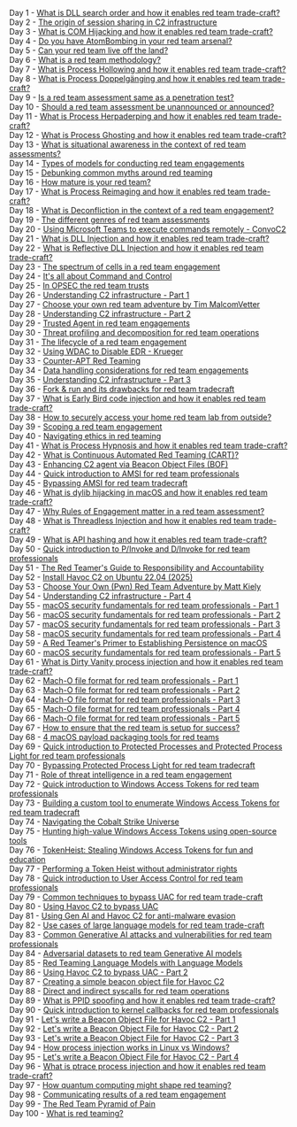 Day 1 - [What is DLL search order and how it enables red team trade-craft?](https://www.100daysofredteam.com/p/what-is-dll-search-order-and-how)  
Day 2 - [The origin of session sharing in C2 infrastructure](https://www.100daysofredteam.com/p/the-origin-of-session-sharing-in)  
Day 3 - [What is COM Hijacking and how it enables red team trade-craft?](https://www.100daysofredteam.com/p/what-is-com-hijacking)  
Day 4 - [Do you have AtomBombing in your red team arsenal?](https://www.100daysofredteam.com/p/atombombing-in-your-red-team-arsenal)  
Day 5 - [Can your red team live off the land?](https://www.100daysofredteam.com/p/can-your-red-team-live-off-the-land)  
Day 6 - [What is a red team methodology?](https://www.100daysofredteam.com/p/what-is-a-red-team-methodology)  
Day 7 - [What is Process Hollowing and how it enables red team trade-craft?](https://www.100daysofredteam.com/p/what-is-process-hollowing)  
Day 8 - [What is Process Doppelgänging and how it enables red team trade-craft?](https://www.100daysofredteam.com/p/what-is-process-doppelganging)  
Day 9 - [Is a red team assessment same as a penetration test?](https://www.100daysofredteam.com/p/red-teaming-vs-penetration-testing)  
Day 10 - [Should a red team assessment be unannounced or announced?](https://www.100daysofredteam.com/p/unannounced-vs-announced-red-team-assessments)  
Day 11 - [What is Process Herpaderping and how it enables red team trade-craft?](https://www.100daysofredteam.com/p/what-is-process-herpaderping-red-team)  
Day 12 - [What is Process Ghosting and how it enables red team trade-craft?](https://www.100daysofredteam.com/p/what-is-process-ghosting)  
Day 13 - [What is situational awareness in the context of red team assessments?](https://www.100daysofredteam.com/p/what-is-situational-awareness-red-team)  
Day 14 - [Types of models for conducting red team engagements](https://www.100daysofredteam.com/p/types-of-models-red-team-engagements)  
Day 15 - [Debunking common myths around red teaming](https://www.100daysofredteam.com/p/debunking-common-myths-around-red-teaming)  
Day 16 - [How mature is your red team?](https://www.100daysofredteam.com/p/how-mature-is-your-red-team)  
Day 17 - [What is Process Reimaging and how it enables red team trade-craft?](https://www.100daysofredteam.com/p/what-is-process-reimaging)  
Day 18 - [What is Deconfliction in the context of a red team engagement?](https://www.100daysofredteam.com/p/what-is-deconfliction-process-in-red-teaming)  
Day 19 - [The different genres of red team assessments](https://www.100daysofredteam.com/p/the-different-genres-of-red-team-assessments)  
Day 20 - [Using Microsoft Teams to execute commands remotely - ConvoC2](https://www.100daysofredteam.com/p/using-microsoft-teams-to-execute-commands-remotely-convo-c2)  
Day 21 - [What is DLL Injection and how it enables red team trade-craft?](https://www.100daysofredteam.com/p/what-is-dll-injection-attack)  
Day 22 - [What is Reflective DLL Injection and how it enables red team trade-craft?](https://www.100daysofredteam.com/p/what-is-reflective-dll-injection)  
Day 23 - [The spectrum of cells in a red team engagement](https://www.100daysofredteam.com/p/the-spectrum-of-cells-in-a-red-team-engagement)  
Day 24 - [It's all about Command and Control](https://www.100daysofredteam.com/p/its-all-about-command-and-control)  
Day 25 - [In OPSEC the red team trusts](https://www.100daysofredteam.com/p/in-opsec-the-red-team-trusts)  
Day 26 - [Understanding C2 infrastructure - Part 1](https://www.100daysofredteam.com/p/understanding-c2-infrastructure-part-1)  
Day 27 - [Choose your own red team adventure by Tim MalcomVetter](https://www.100daysofredteam.com/p/choose-your-own-red-team-adventure-by-tim-malcomvetter)  
Day 28 - [Understanding C2 infrastructure - Part 2](https://www.100daysofredteam.com/p/understanding-c2-infrastructure-part-2)  
Day 29 - [Trusted Agent in red team engagements](https://www.100daysofredteam.com/p/trusted-agent-ta-in-red-team-engagements)  
Day 30 - [Threat profiling and decomposition for red team operations](https://www.100daysofredteam.com/p/threat-profiling-and-decomposition-for-red-team-ops)  
Day 31 - [The lifecycle of a red team engagement](https://www.100daysofredteam.com/p/the-lifecycle-of-a-red-team-engagement)  
Day 32 - [Using WDAC to Disable EDR - Krueger](https://www.100daysofredteam.com/p/using-wdac-to-disable-edr-krueger)  
Day 33 - [Counter-APT Red Teaming](https://www.100daysofredteam.com/p/counter-apt-red-teaming-reverse-red-teaming)  
Day 34 - [Data handling considerations for red team engagements](https://www.100daysofredteam.com/p/data-handling-considerations-for-red-team-engagements)  
Day 35 - [Understanding C2 infrastructure - Part 3](https://www.100daysofredteam.com/p/understanding-c2-infrastructure-part-3)  
Day 36 - [Fork & run and its drawbacks for red team tradecraft](https://www.100daysofredteam.com/p/fork-and-run-and-its-drawbacks-for-red-team-tradecraft)  
Day 37 - [What is Early Bird code injection and how it enables red team trade-craft?](https://www.100daysofredteam.com/p/what-is-early-bird-code-injection-red-team)  
Day 38 - [How to securely access your home red team lab from outside?](https://www.100daysofredteam.com/p/how-to-securely-access-your-home-red-team-lab-from-the-internet)  
Day 39 - [Scoping a red team engagement](https://www.100daysofredteam.com/p/scoping-a-red-team-engagement)  
Day 40 - [Navigating ethics in red teaming](https://www.100daysofredteam.com/p/navigating-ethics-in-red-teaming)  
Day 41 - [What is Process Hypnosis and how it enables red team trade-craft?](https://www.100daysofredteam.com/p/what-is-process-hypnosis-red-team)  
Day 42 - [What is Continuous Automated Red Teaming (CART)?](https://www.100daysofredteam.com/p/continuous-automated-red-teaming-cart)  
Day 43 - [Enhancing C2 agent via Beacon Object Files (BOF)](https://www.100daysofredteam.com/p/enhancing-c2-agent-via-beacon-object-files-bof)  
Day 44 - [Quick introduction to AMSI for red team professionals](https://www.100daysofredteam.com/p/quick-introduction-to-amsi-for-red-team)  
Day 45 - [Bypassing AMSI for red team tradecraft](https://www.100daysofredteam.com/p/bypassing-amsi-for-red-team-tradecraft)  
Day 46 - [What is dylib hijacking in macOS and how it enables red team trade-craft?](https://www.100daysofredteam.com/p/what-is-dylib-hijacking-in-macos)  
Day 47 - [Why Rules of Engagement matter in a red team assessment?](https://www.100daysofredteam.com/p/why-rules-of-engagement-matter-in-red-team-assessments)  
Day 48 - [What is Threadless Injection and how it enables red team trade-craft?](https://www.100daysofredteam.com/p/what-is-threadless-injection-red-team)  
Day 49 - [What is API hashing and how it enables red team trade-craft?](https://www.100daysofredteam.com/p/what-is-api-hashing-red-team)  
Day 50 - [Quick introduction to P/Invoke and D/Invoke for red team professionals](https://www.100daysofredteam.com/p/quick-introduction-to-pinvoke-and-dinvoke-red-team)  
Day 51 - [The Red Teamer's Guide to Responsibility and Accountability](https://www.100daysofredteam.com/p/the-red-teamers-guide-to-responsibility-and-accountability)  
Day 52 - [Install Havoc C2 on Ubuntu 22.04 (2025)](https://www.100daysofredteam.com/p/install-havoc-c2-on-ubuntu-2204-2025)  
Day 53 - [Choose Your Own (Pwn) Red Team Adventure by Matt Kiely](https://www.100daysofredteam.com/p/choose-your-own-pwn-red-team-adventure-by-matt-kiely)  
Day 54 - [Understanding C2 infrastructure - Part 4](https://www.100daysofredteam.com/p/understanding-c2-infrastructure-part-4)  
Day 55 - [macOS security fundamentals for red team professionals - Part 1](https://www.100daysofredteam.com/p/macos-security-for-red-team-professionals-part-1)  
Day 56 - [macOS security fundamentals for red team professionals - Part 2](https://www.100daysofredteam.com/p/macos-security-fundamentals-for-red-team-part-2)  
Day 57 - [macOS security fundamentals for red team professionals - Part 3](https://www.100daysofredteam.com/p/macos-security-fundamentals-for-red-team-part-3)  
Day 58 - [macOS security fundamentals for red team professionals - Part 4](https://www.100daysofredteam.com/p/macos-security-fundamentals-for-red-team-part-4)  
Day 59 - [A Red Teamer's Primer to Establishing Persistence on macOS](https://www.100daysofredteam.com/p/a-red-teamers-primer-to-establishing-persistence-on-macos)  
Day 60 - [macOS security fundamentals for red team professionals - Part 5](https://www.100daysofredteam.com/p/macos-security-fundamentals-for-red-team-part-5)  
Day 61 - [What is Dirty Vanity process injection and how it enables red team trade-craft?](https://www.100daysofredteam.com/p/what-is-dirty-vanity-process-injection-red-team)  
Day 62 - [Mach-O file format for red team professionals - Part 1](https://www.100daysofredteam.com/p/mach-o-file-format-for-red-team-part-1)  
Day 63 - [Mach-O file format for red team professionals - Part 2](https://www.100daysofredteam.com/p/mach-o-file-format-for-red-team-part-2)  
Day 64 - [Mach-O file format for red team professionals - Part 3](https://www.100daysofredteam.com/p/mach-o-file-format-for-red-team-part-3)  
Day 65 - [Mach-O file format for red team professionals - Part 4](https://www.100daysofredteam.com/p/mach-o-file-format-for-red-team-part-4)  
Day 66 - [Mach-O file format for red team professionals - Part 5](https://www.100daysofredteam.com/p/mach-o-file-format-for-red-team-part-5)  
Day 67 - [How to ensure that the red team is setup for success?](https://www.100daysofredteam.com/p/how-to-ensure-that-the-red-team-is-setup-for-success)  
Day 68 - [4 macOS payload packaging tools for red teams](https://www.100daysofredteam.com/p/4-macos-payload-packaging-tools-for-red-teams)  
Day 69 - [Quick introduction to Protected Processes and Protected Process Light for red team professionals](https://www.100daysofredteam.com/p/quick-introduction-to-protected-processes-protected-process-light-red-team)  
Day 70 - [Bypassing Protected Process Light for red team tradecraft](https://www.100daysofredteam.com/p/bypassing-protected-process-light-for-red-team-tradecraft)  
Day 71 - [Role of threat intelligence in a red team engagement](https://www.100daysofredteam.com/p/role-of-threat-intelligence-in-a-red-team-engagement)  
Day 72 - [Quick introduction to Windows Access Tokens for red team professionals](https://www.100daysofredteam.com/p/quick-introduction-to-windows-access-tokens-red-team)  
Day 73 - [Building a custom tool to enumerate Windows Access Tokens for red team tradecraft](https://www.100daysofredteam.com/p/building-a-custom-tool-to-enumerate-windows-access-tokens-red-team)  
Day 74 - [Navigating the Cobalt Strike Universe](https://www.100daysofredteam.com/p/navigating-the-cobalt-strike-universe)  
Day 75 - [Hunting high-value Windows Access Tokens using open-source tools](https://www.100daysofredteam.com/p/hunting-high-value-windows-access-tokens-using-open-source-tools)  
Day 76 - [TokenHeist: Stealing Windows Access Tokens for fun and education](https://www.100daysofredteam.com/p/tokenheist-stealing-windows-access-for-fun-and-education)  
Day 77 - [Performing a Token Heist without administrator rights](https://www.100daysofredteam.com/p/performing-a-token-heist-without-administrator-rights)  
Day 78 - [Quick introduction to User Access Control for red team professionals](https://www.100daysofredteam.com/p/quick-introduction-to-user-access-contol-red-team)  
Day 79 - [Common techniques to bypass UAC for red team trade-craft](https://www.100daysofredteam.com/p/common-techniques-to-bypass-uac-for-red-team-tradecraft)  
Day 80 - [Using Havoc C2 to bypass UAC](https://www.100daysofredteam.com/p/using-havoc-c2-to-bypass-uac)  
Day 81 - [Using Gen AI and Havoc C2 for anti-malware evasion](https://www.100daysofredteam.com/p/using-gen-ai-and-havoc-c2-for-anti-malware-evasion)  
Day 82 - [Use cases of large language models for red team trade-craft](https://www.100daysofredteam.com/p/use-cases-of-large-language-models-for-red-team)  
Day 83 - [Common Generative AI attacks and vulnerabilities for red team professionals](https://www.100daysofredteam.com/p/common-generative-ai-attacks-and-vulnerabilities-red-team)  
Day 84 - [Adversarial datasets to red team Generative AI models](https://www.100daysofredteam.com/p/adversarial-datasets-to-red-team-generative-ai-models)  
Day 85 - [Red Teaming Language Models with Language Models](https://www.100daysofredteam.com/p/red-teaming-language-models-with-language-models)  
Day 86 - [Using Havoc C2 to bypass UAC - Part 2](https://www.100daysofredteam.com/p/using-havoc-c2-to-bypass-part-2)  
Day 87 - [Creating a simple beacon object file for Havoc C2](https://www.100daysofredteam.com/p/creating-a-simple-beacon-object-file-for-havoc-c2)  
Day 88 - [Direct and indirect syscalls for red team operations](https://www.100daysofredteam.com/p/direct-and-indirect-syscalls-for-red-team-ops)  
Day 89 - [What is PPID spoofing and how it enables red team trade-craft?](https://www.100daysofredteam.com/p/what-is-ppid-spoofing-red-team)  
Day 90 - [Quick introduction to kernel callbacks for red team professionals](https://www.100daysofredteam.com/p/quick-introduction-to-kernel-callbacks-red-team)  
Day 91 - [Let's write a Beacon Object File for Havoc C2 - Part 1](https://www.100daysofredteam.com/p/lets-write-a-beacon-object-file-for-havoc-c2-part-1)  
Day 92 - [Let's write a Beacon Object File for Havoc C2 - Part 2](https://www.100daysofredteam.com/p/lets-write-a-beacon-object-file-for-havoc-c2-part-2)  
Day 93 - [Let's write a Beacon Object File for Havoc C2 - Part 3](https://www.100daysofredteam.com/p/lets-write-a-beacon-object-file-for-havoc-c2-part-3)  
Day 94 - [How process injection works in Linux vs Windows?](https://www.100daysofredteam.com/p/how-process-injection-works-in-linux-vs-windows)  
Day 95 - [Let's write a Beacon Object File for Havoc C2 - Part 4](https://www.100daysofredteam.com/p/lets-write-a-beacon-object-file-for-havoc-c2-part-4)  
Day 96 - [What is ptrace process injection and how it enables red team trade-craft?](https://www.100daysofredteam.com/p/what-is-ptrace-process-injection)  
Day 97 - [How quantum computing might shape red teaming?](https://www.100daysofredteam.com/p/how-quantum-computing-might-shape-red-teaming)  
Day 98 - [Communicating results of a red team engagement](https://www.100daysofredteam.com/p/communicating-results-of-a-red-team-engagement)  
Day 99 - [The Red Team Pyramid of Pain](https://www.100daysofredteam.com/p/the-red-team-pyramid-of-pain)  
Day 100 - [What is red teaming?](https://www.100daysofredteam.com/p/what-is-red-teaming)  
